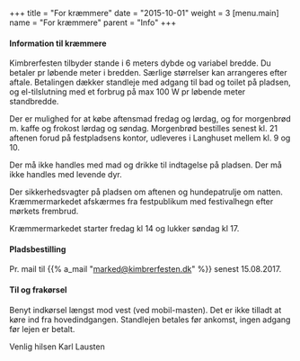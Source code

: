 +++
title = "For kræmmere"
date = "2015-10-01"
weight = 3
[menu.main]
name = "For kræmmere"
parent = "Info"
+++

#### Information til kræmmere

Kimbrerfesten tilbyder stande i 6 meters dybde og variabel bredde. Du betaler pr løbende meter i bredden. Særlige størrelser kan arrangeres efter aftale. Betalingen dækker standleje med adgang til bad og toilet på pladsen, og el-tilslutning med et forbrug på max 100 W pr løbende meter standbredde.

Der er mulighed for at købe aftensmad fredag og lørdag, og for morgenbrød m. kaffe og frokost lørdag og søndag. Morgenbrød bestilles senest kl. 21 aftenen forud på festpladsens kontor, udleveres i Langhuset mellem kl. 9 og 10. 

Der må ikke handles med mad og drikke til indtagelse på pladsen. Der må ikke handles med levende dyr.

Der sikkerhedsvagter på pladsen om aftenen og hundepatrulje om natten. Kræmmermarkedet afskærmes fra festpublikum med festivalhegn efter mørkets frembrud.

Kræmmermarkedet starter fredag kl 14 og lukker søndag kl 17.

#### Pladsbestilling

Pr. mail til {{% a_mail "marked@kimbrerfesten.dk" %}}  senest 15.08.2017.

#### Til og frakørsel

Benyt indkørsel længst mod vest (ved mobil-masten). Det er ikke tilladt at køre ind fra hovedindgangen.
Standlejen betales før ankomst, ingen adgang før lejen er betalt.

Venlig hilsen
Karl Lausten